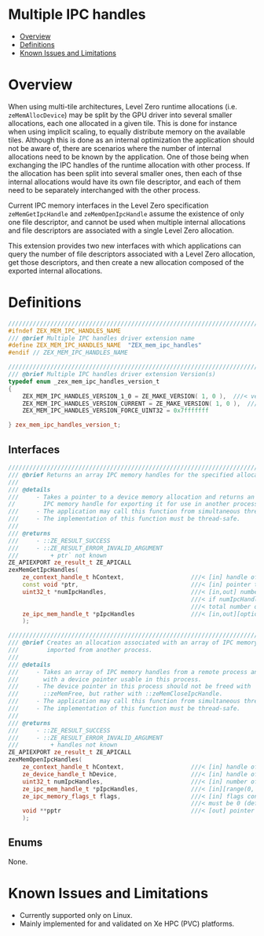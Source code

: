 <!---

Copyright (C) 2022 Intel Corporation

SPDX-License-Identifier: MIT

-->

# Multiple IPC handles

* [Overview](#Overview)
* [Definitions](#Definitions)
* [Known Issues and Limitations](#Known-Issues-and-Limitations)

# Overview

When using multi-tile architectures, Level Zero runtime allocations (i.e. `zeMemAllocDevice`) may be split by the GPU driver into several smaller allocations, each one allocated in a given tile. This is done for instance when using implicit scaling, to equally distribute memory on the available tiles. Although this is done as an internal optimization the application should not be aware of, there are scenarios where the number of internal allocations need to be known by the application. One of those being when exchanging the IPC handles of the runtime allocation with other process. If the allocation has been split into several smaller ones, then each of thse internal allocations would have its own file descriptor, and each of them need to be separately interchanged with the other process.

Current IPC memory interfaces in the Level Zero specification `zeMemGetIpcHandle` and `zeMemOpenIpcHandle` assume the existence of only one file descriptor, and cannot be used when multiple internal allocations and file descriptors are associated with a single Level Zero allocation.

This extension provides two new interfaces with which applications can query the number of file descriptors associated with a Level Zero allocation, get those descriptors, and then create a new allocation composed of the exported internal allocations.

# Definitions

```cpp
///////////////////////////////////////////////////////////////////////////////
#ifndef ZEX_MEM_IPC_HANDLES_NAME
/// @brief Multiple IPC handles driver extension name
#define ZEX_MEM_IPC_HANDLES_NAME  "ZEX_mem_ipc_handles"
#endif // ZEX_MEM_IPC_HANDLES_NAME

///////////////////////////////////////////////////////////////////////////////
/// @brief Multiple IPC handles driver extension Version(s)
typedef enum _zex_mem_ipc_handles_version_t
{
    ZEX_MEM_IPC_HANDLES_VERSION_1_0 = ZE_MAKE_VERSION( 1, 0 ),  ///< version 1.0
    ZEX_MEM_IPC_HANDLES_VERSION_CURRENT = ZE_MAKE_VERSION( 1, 0 ),  ///< latest known version
    ZEX_MEM_IPC_HANDLES_VERSION_FORCE_UINT32 = 0x7fffffff

} zex_mem_ipc_handles_version_t;
```

## Interfaces

```cpp
///////////////////////////////////////////////////////////////////////////////
/// @brief Returns an array IPC memory handles for the specified allocation
///
/// @details
///     - Takes a pointer to a device memory allocation and returns an array of
//        IPC memory handle for exporting it for use in another process.
///     - The application may call this function from simultaneous threads.
///     - The implementation of this function must be thread-safe.
///
/// @returns
///     - ::ZE_RESULT_SUCCESS
///     - ::ZE_RESULT_ERROR_INVALID_ARGUMENT
///         + ptr` not known
ZE_APIEXPORT ze_result_t ZE_APICALL
zexMemGetIpcHandles(
    ze_context_handle_t hContext,                   ///< [in] handle of the context object
    const void *ptr,                                ///< [in] pointer to the device memory allocation
    uint32_t *numIpcHandles,                        ///< [in,out] number of IPC handles associated with the allocation
                                                    ///< if numIpcHandles is zero, then the driver shall update the value with the
                                                    ///< total number of IPC handles associated with the allocation.
    ze_ipc_mem_handle_t *pIpcHandles                ///< [in,out][optional][range(0, *numIpcHandles)] returned array of IPC memory handles
    );
```

```cpp
///////////////////////////////////////////////////////////////////////////////
/// @brief Creates an allocation associated with an array of IPC memory handles
///        imported from another process.
///
/// @details
///     - Takes an array of IPC memory handles from a remote process and associates it
///       with a device pointer usable in this process.
///     - The device pointer in this process should not be freed with
///       ::zeMemFree, but rather with ::zeMemCloseIpcHandle.
///     - The application may call this function from simultaneous threads.
///     - The implementation of this function must be thread-safe.
///
/// @returns
///     - ::ZE_RESULT_SUCCESS
///     - ::ZE_RESULT_ERROR_INVALID_ARGUMENT
///         + handles not known
ZE_APIEXPORT ze_result_t ZE_APICALL
zexMemOpenIpcHandles(
    ze_context_handle_t hContext,                   ///< [in] handle of the context object
    ze_device_handle_t hDevice,                     ///< [in] handle of the device to associate with the IPC memory handle
    uint32_t numIpcHandles,                         ///< [in] number of IPC handles associated with the allocation
    ze_ipc_mem_handle_t *pIpcHandles,               ///< [in][range(0, *numIpcHandles)] array of IPC memory handles
    ze_ipc_memory_flags_t flags,                    ///< [in] flags controlling the operation.
                                                    ///< must be 0 (default) or a valid combination of ::ze_ipc_memory_flag_t.
    void **pptr                                     ///< [out] pointer to device allocation in this process
    );
```

## Enums

None.

# Known Issues and Limitations

* Currently supported only on Linux.
* Mainly implemented for and validated on Xe HPC (PVC) platforms.

